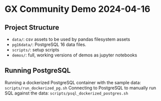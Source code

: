 # GX Community Demo 2024-04-16


## Project Structure

* `data/`: csv assets to be used by pandas filesystem assets
* `pg16data/`: PostgreSQL 16 data files.
* `scripts/`: setup scripts
* `demos/`: full, working versions of demos as jupyter notebooks

## Running PostgreSQL

Running a dockerized PostgreSQL container with the sample data: `scripts/run_dockerized_pg.sh`
Connecting to PostgreSQL to manually run SQL against the data: `scripts/psql_dockerized_postgres.sh`
